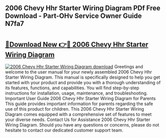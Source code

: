 ## 2006 Chevy Hhr Starter Wiring Diagram PDf Free Download - Part-OHv Service Owner Guide N7fa7

# <h2><a href="http://dfudzg.blite.top/?on=2006+Chevy+Hhr+Starter+Wiring+Diagram">🔗Download New 👉🔴 2006 Chevy Hhr Starter Wiring Diagram</a></h2>

[![2006 Chevy Hhr Starter Wiring Diagram download](https://i.imgur.com/lujVjoI.png)](http://dfudzg.blite.top/?on=2006+Chevy+Hhr+Starter+Wiring+Diagram)
Greetings and welcome to the user manual for your newly assembled 2006 Chevy Hhr Starter Wiring Diagram. This manual is specifically designed to help you get started with your product and provide you with a thorough understanding of its features, functions, and capabilities. You will find step-by-step instructions for installation, usage, maintenance, and troubleshooting. Important User Guide 2006 Chevy Hhr Starter Wiring Diagram for Parents This guide provides important information for parents regarding the safe use of this product for children. This 2006 Chevy Hhr Starter Wiring Diagram comes equipped with a comprehensive set of features to meet your diverse needs. Contact Us for Assistance 2006 Chevy Hhr Starter Wiring Diagram. Should you have any questions or concerns, please do not hesitate to contact our dedicated customer support team.
